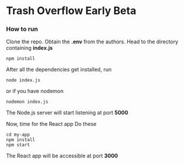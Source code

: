 # Trash Overflow Early Beta  
### How to run 
Clone the repo. Obtain the **.env** from the authors. 
Head to the directory containing **index.js**
```
npm install 
```
After all the dependencies get installed, run 
```
node index.js
```
or if you have nodemon
```
nodemon index.js
```

The Node.js server will start listening at port **5000**

Now, time for the React app 
Do these
```
cd my-app
npm install 
npm start
```

The React app will be accessible at port **3000**


